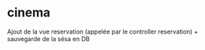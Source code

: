 # cinema

Ajout de la vue reservation (appelée par le controller reservation) + sauvegarde de la sésa en DB

